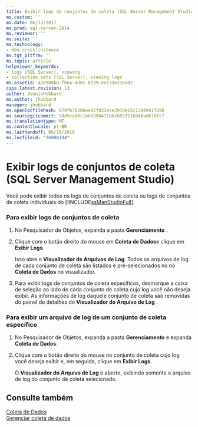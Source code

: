 ```yaml
---
title: Exibir logs de conjuntos de coleta (SQL Server Management Studio) | Microsoft Docs
ms.custom: ''
ms.date: 06/13/2017
ms.prod: sql-server-2014
ms.reviewer: ''
ms.suite: ''
ms.technology:
- dbe-cross-instance
ms.tgt_pltfrm: ''
ms.topic: article
helpviewer_keywords:
- logs [SQL Server], viewing
- collection sets [SQL Server], viewing logs
ms.assetid: 428908b8-fb6a-4d0c-8339-ee133e23aad2
caps.latest.revision: 13
author: JennieHubbard
ms.author: jhubbard
manager: jhubbard
ms.openlocfilehash: 679fb7b30beed2fd334ce397de15c1398941f288
ms.sourcegitcommit: 5dd5cad0c1bbd308471d6c885f516948ad67dfcf
ms.translationtype: MT
ms.contentlocale: pt-BR
ms.lasthandoff: 06/19/2018
ms.locfileid: "36008194"
---
```

# <a name="view-collection-set-logs-sql-server-management-studio"></a>Exibir logs de conjuntos de coleta (SQL Server Management Studio)
  Você pode exibir todos os logs de conjuntos de coleta ou logs de conjuntos de coleta individuais do [!INCLUDE[ssManStudioFull](../../includes/ssmanstudiofull-md.md)].  
  
### <a name="to-view-collection-set-logs"></a>Para exibir logs de conjuntos de coleta  
  
1.  No Pesquisador de Objetos, expanda a pasta **Gerenciamento** .  
  
2.  Clique com o botão direito do mouse em **Coleta de Dados**e clique em **Exibir Logs**.  
  
     Isso abre o **Visualizador de Arquivos de Log**. Todos os arquivos de log de cada conjunto de coleta são listados e pré-selecionados no nó **Coleta de Dados** no visualizador.  
  
3.  Para exibir logs de conjuntos de coleta específicos, desmarque a caixa de seleção ao lado de cada conjunto de coleta cujo log você não deseja exibir. As informações de log daquele conjunto de coleta são removidas do painel de detalhes do **Visualizador do Arquivo de Log** .  
  
### <a name="to-view-a-specific-collection-set-log-file"></a>Para exibir um arquivo de log de um conjunto de coleta específico  
  
1.  No Pesquisador de Objetos, expanda a pasta **Gerenciamento** e expanda **Coleta de Dados**.  
  
2.  Clique com o botão direito do mouse no conjunto de coleta cujo log você deseja exibir e, em seguida, clique em **Exibir Logs**.  
  
     O **Visualizador do Arquivo de Log** é aberto, exibindo somente o arquivo de log do conjunto de coleta selecionado.  
  
## <a name="see-also"></a>Consulte também  
 [Coleta de Dados](data-collection.md)   
 [Gerenciar coleta de dados](manage-data-collection.md)  
  
  
